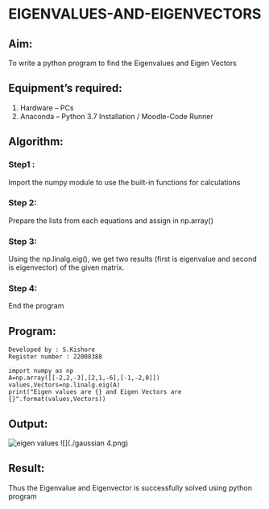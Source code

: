 # EIGENVALUES-AND-EIGENVECTORS
## Aim:
To write a python program to find the Eigenvalues and Eigen Vectors
## Equipment’s required:
1. 	Hardware – PCs
2. 	Anaconda – Python 3.7 Installation / Moodle-Code Runner
## Algorithm:
### Step1 :  
Import the numpy module to use the built-in functions for calculations
### Step 2: 
Prepare the lists from each equations and assign in np.array()
### Step 3: 
Using the np.linalg.eig(),  we get two results (first is eigenvalue and second is eigenvector) of the given matrix.
### Step 4: 
End the program

## Program:
```
Developed by : S.Kishore
Register number : 22008388

import numpy as np
A=np.array([[-2,2,-3],[2,1,-6],[-1,-2,0]])
values,Vectors=np.linalg.eig(A)
print("Eigen values are {} and Eigen Vectors are {}".format(values,Vectors))

```
## Output:
![eigen values](https://user-images.githubusercontent.com/118679883/213987388-279e1ca8-e979-41f1-81b5-b3e68251b78d.png)
![](./gaussian 4.png)

## Result:
Thus the Eigenvalue and Eigenvector is successfully solved using python program

